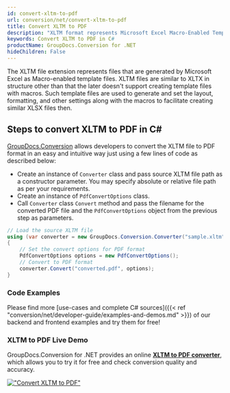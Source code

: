 ```yaml
---
id: convert-xltm-to-pdf
url: conversion/net/convert-xltm-to-pdf
title: Convert XLTM to PDF
description: "XLTM format represents Microsoft Excel Macro-Enabled Template with .xltm extension. Learn how to convert XLTM to PDF file programmatically in C# language using GroupDocs.Conversion for .NET library."
keywords: Convert XLTM to PDF in C#
productName: GroupDocs.Conversion for .NET
hideChildren: False
---
```


The XLTM file extension represents files that are generated by Microsoft Excel as Macro-enabled template files. XLTM files are similar to XLTX in structure other than that the later doesn't support creating template files with macros. Such template files are used to generate and set the layout, formatting, and other settings along with the macros to facilitate creating similar XLSX files then.

## Steps to convert XLTM to PDF in C#

[GroupDocs.Conversion](https://products.groupdocs.com/conversion/net) allows developers to convert the XLTM file to PDF format in an easy and intuitive way just using a few lines of code as described below:

* Create an instance of `Converter` class and pass source XLTM file path as a constructor parameter. You may specify absolute or relative file path as per your requirements. 
* Create an instance of `PdfConvertOptions` class.
* Call `Converter` class `Convert` method and pass the filename for the converted PDF file and the `PdfConvertOptions` object from the previous step as parameters.

```csharp
// Load the source XLTM file
using (var converter = new GroupDocs.Conversion.Converter("sample.xltm"))
{
    // Set the convert options for PDF format
    PdfConvertOptions options = new PdfConvertOptions();
    // Convert to PDF format
    converter.Convert("converted.pdf", options);
}
```

### Code Examples

Please find more [use-cases and complete C# sources]({{< ref "conversion/net/developer-guide/examples-and-demos.md" >}}) of our backend and frontend examples and try them for free!

### XLTM to PDF Live Demo

GroupDocs.Conversion for .NET provides an online [**XLTM to PDF converter**](https://products.groupdocs.app/conversion/xltm-to-pdf), which allows you to try it for free and check conversion quality and accuracy.

[!["Convert XLTM to PDF"](conversion/net/images/convert-xltm-to-pdf.png)](https://products.groupdocs.app/conversion/xltm-to-pdf)